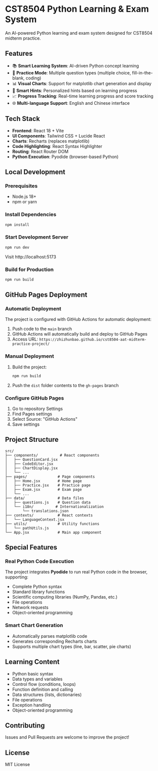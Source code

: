 # CST8504 Python Learning & Exam System

An AI-powered Python learning and exam system designed for CST8504 midterm practice.

## Features

- 📚 **Smart Learning System**: AI-driven Python concept learning
- 🎯 **Practice Mode**: Multiple question types (multiple choice, fill-in-the-blank, coding)
- 📊 **Visual Charts**: Support for matplotlib chart generation and display
- 🧠 **Smart Hints**: Personalized hints based on learning progress
- 📈 **Progress Tracking**: Real-time learning progress and score tracking
- 🌐 **Multi-language Support**: English and Chinese interface

## Tech Stack

- **Frontend**: React 18 + Vite
- **UI Components**: Tailwind CSS + Lucide React
- **Charts**: Recharts (replaces matplotlib)
- **Code Highlighting**: React Syntax Highlighter
- **Routing**: React Router DOM
- **Python Execution**: Pyodide (browser-based Python)

## Local Development

### Prerequisites

- Node.js 18+
- npm or yarn

### Install Dependencies

```bash
npm install
```

### Start Development Server

```bash
npm run dev
```

Visit http://localhost:5173

### Build for Production

```bash
npm run build
```

## GitHub Pages Deployment

### Automatic Deployment

The project is configured with GitHub Actions for automatic deployment:

1. Push code to the `main` branch
2. GitHub Actions will automatically build and deploy to GitHub Pages
3. Access URL: `https://zhizhunbao.github.io/cst8504-aat-midterm-practice-project/`

### Manual Deployment

1. Build the project:

   ```bash
   npm run build
   ```

2. Push the `dist` folder contents to the `gh-pages` branch

### Configure GitHub Pages

1. Go to repository Settings
2. Find Pages settings
3. Select Source: "GitHub Actions"
4. Save settings

## Project Structure

```
src/
├── components/          # React components
│   ├── QuestionCard.jsx
│   ├── CodeEditor.jsx
│   ├── ChartDisplay.jsx
│   └── ...
├── pages/              # Page components
│   ├── Home.jsx        # Home page
│   ├── Practice.jsx    # Practice page
│   ├── Exam.jsx        # Exam page
│   └── ...
├── data/               # Data files
│   ├── questions.js    # Question data
│   └── i18n/          # Internationalization
│       └── translations.json
├── contexts/           # React contexts
│   └── LanguageContext.jsx
├── utils/              # Utility functions
│   └── pathUtils.js
└── App.jsx             # Main app component
```

## Special Features

### Real Python Code Execution

The project integrates **Pyodide** to run real Python code in the browser, supporting:

- Complete Python syntax
- Standard library functions
- Scientific computing libraries (NumPy, Pandas, etc.)
- File operations
- Network requests
- Object-oriented programming

### Smart Chart Generation

- Automatically parses matplotlib code
- Generates corresponding Recharts charts
- Supports multiple chart types (line, bar, scatter, pie charts)

## Learning Content

- Python basic syntax
- Data types and variables
- Control flow (conditions, loops)
- Function definition and calling
- Data structures (lists, dictionaries)
- File operations
- Exception handling
- Object-oriented programming

## Contributing

Issues and Pull Requests are welcome to improve the project!

## License

MIT License